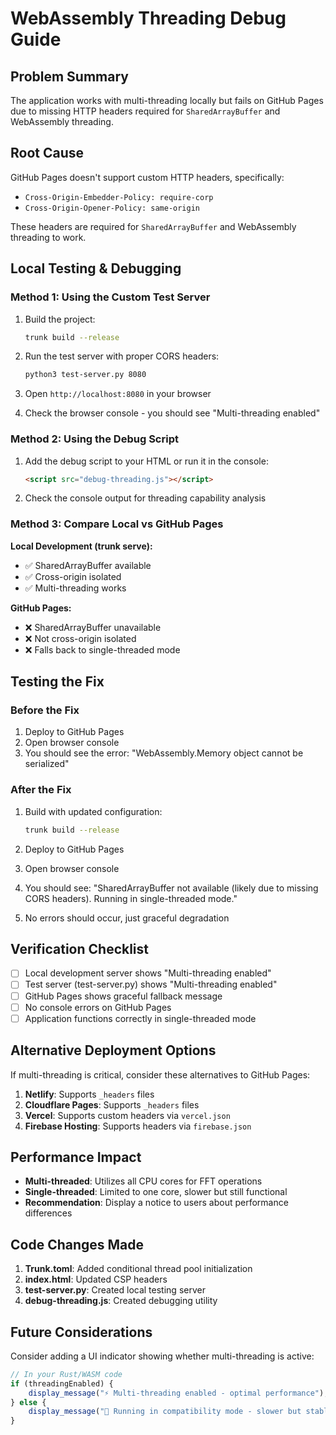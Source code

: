 # WebAssembly Threading Debug Guide

## Problem Summary

The application works with multi-threading locally but fails on GitHub Pages due to missing HTTP headers required for `SharedArrayBuffer` and WebAssembly threading.

## Root Cause

GitHub Pages doesn't support custom HTTP headers, specifically:
- `Cross-Origin-Embedder-Policy: require-corp`
- `Cross-Origin-Opener-Policy: same-origin`

These headers are required for `SharedArrayBuffer` and WebAssembly threading to work.

## Local Testing & Debugging

### Method 1: Using the Custom Test Server

1. Build the project:
   ```bash
   trunk build --release
   ```

2. Run the test server with proper CORS headers:
   ```bash
   python3 test-server.py 8080
   ```

3. Open `http://localhost:8080` in your browser
4. Check the browser console - you should see "Multi-threading enabled"

### Method 2: Using the Debug Script

1. Add the debug script to your HTML or run it in the console:
   ```html
   <script src="debug-threading.js"></script>
   ```

2. Check the console output for threading capability analysis

### Method 3: Compare Local vs GitHub Pages

**Local Development (trunk serve):**
- ✅ SharedArrayBuffer available
- ✅ Cross-origin isolated
- ✅ Multi-threading works

**GitHub Pages:**
- ❌ SharedArrayBuffer unavailable
- ❌ Not cross-origin isolated
- ❌ Falls back to single-threaded mode

## Testing the Fix

### Before the Fix
1. Deploy to GitHub Pages
2. Open browser console
3. You should see the error: "WebAssembly.Memory object cannot be serialized"

### After the Fix
1. Build with updated configuration:
   ```bash
   trunk build --release
   ```

2. Deploy to GitHub Pages
3. Open browser console
4. You should see: "SharedArrayBuffer not available (likely due to missing CORS headers). Running in single-threaded mode."
5. No errors should occur, just graceful degradation

## Verification Checklist

- [ ] Local development server shows "Multi-threading enabled"
- [ ] Test server (test-server.py) shows "Multi-threading enabled"
- [ ] GitHub Pages shows graceful fallback message
- [ ] No console errors on GitHub Pages
- [ ] Application functions correctly in single-threaded mode

## Alternative Deployment Options

If multi-threading is critical, consider these alternatives to GitHub Pages:

1. **Netlify**: Supports `_headers` files
2. **Cloudflare Pages**: Supports `_headers` files
3. **Vercel**: Supports custom headers via `vercel.json`
4. **Firebase Hosting**: Supports headers via `firebase.json`

## Performance Impact

- **Multi-threaded**: Utilizes all CPU cores for FFT operations
- **Single-threaded**: Limited to one core, slower but still functional
- **Recommendation**: Display a notice to users about performance differences

## Code Changes Made

1. **Trunk.toml**: Added conditional thread pool initialization
2. **index.html**: Updated CSP headers
3. **test-server.py**: Created local testing server
4. **debug-threading.js**: Created debugging utility

## Future Considerations

Consider adding a UI indicator showing whether multi-threading is active:

```javascript
// In your Rust/WASM code
if (threadingEnabled) {
    display_message("⚡ Multi-threading enabled - optimal performance");
} else {
    display_message("🔄 Running in compatibility mode - slower but stable");
}
``` 
